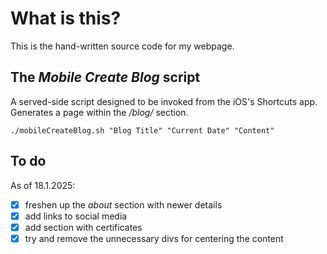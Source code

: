 # What is this?
This is the hand-written source code for my webpage.

## The *Mobile Create Blog* script
A served-side script designed to be invoked from the iOS's Shortcuts app. Generates a page within the */blog/* section.
```Shell
./mobileCreateBlog.sh "Blog Title" "Current Date" "Content"
```

## To do
As of 18.1.2025:
- [x] freshen up the *about* section with newer details
- [x] add links to social media
- [x] add section with certificates
- [x] try and remove the unnecessary divs for centering the content
